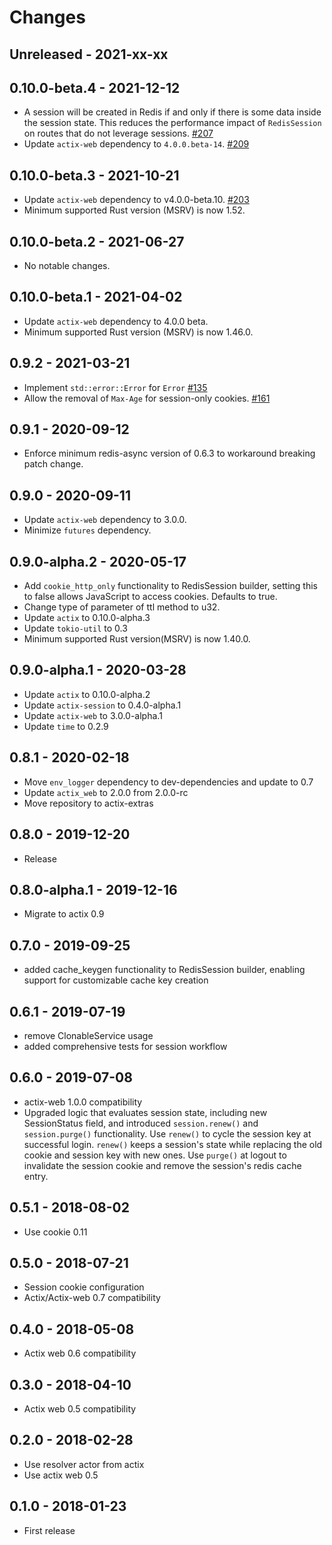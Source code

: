 # Changes

## Unreleased - 2021-xx-xx


## 0.10.0-beta.4 - 2021-12-12
* A session will be created in Redis if and only if there is some data inside the session state. This reduces the performance impact of `RedisSession` on routes that do not leverage sessions. [#207]
* Update `actix-web` dependency to `4.0.0.beta-14`. [#209]

[#207]: https://github.com/actix/actix-extras/pull/207
[#209]: https://github.com/actix/actix-extras/pull/209


## 0.10.0-beta.3 - 2021-10-21
* Update `actix-web` dependency to v4.0.0-beta.10. [#203]
* Minimum supported Rust version (MSRV) is now 1.52.

[#203]: https://github.com/actix/actix-extras/pull/203


## 0.10.0-beta.2 - 2021-06-27
* No notable changes.


## 0.10.0-beta.1 - 2021-04-02
* Update `actix-web` dependency to 4.0.0 beta.
* Minimum supported Rust version (MSRV) is now 1.46.0.


## 0.9.2 - 2021-03-21
* Implement `std::error::Error` for `Error` [#135]
* Allow the removal of `Max-Age` for session-only cookies. [#161]

[#135]: https://github.com/actix/actix-extras/pull/135
[#161]: https://github.com/actix/actix-extras/pull/161


## 0.9.1 - 2020-09-12
* Enforce minimum redis-async version of 0.6.3 to workaround breaking patch change.


## 0.9.0 - 2020-09-11
* Update `actix-web` dependency to 3.0.0.
* Minimize `futures` dependency.


## 0.9.0-alpha.2 - 2020-05-17
* Add `cookie_http_only` functionality to RedisSession builder, setting this
  to false allows JavaScript to access cookies. Defaults to true.
* Change type of parameter of ttl method to u32.
* Update `actix` to 0.10.0-alpha.3
* Update `tokio-util` to 0.3
* Minimum supported Rust version(MSRV) is now 1.40.0.


## 0.9.0-alpha.1 - 2020-03-28
* Update `actix` to 0.10.0-alpha.2
* Update `actix-session` to 0.4.0-alpha.1
* Update `actix-web` to 3.0.0-alpha.1
* Update `time` to 0.2.9


## 0.8.1 - 2020-02-18
* Move `env_logger` dependency to dev-dependencies and update to 0.7
* Update `actix_web` to 2.0.0 from 2.0.0-rc
* Move repository to actix-extras


## 0.8.0 - 2019-12-20
* Release


## 0.8.0-alpha.1 - 2019-12-16
* Migrate to actix 0.9


## 0.7.0 - 2019-09-25
* added cache_keygen functionality to RedisSession builder, enabling support for
  customizable cache key creation


## 0.6.1 - 2019-07-19
* remove ClonableService usage
* added comprehensive tests for session workflow


## 0.6.0 - 2019-07-08
* actix-web 1.0.0 compatibility
* Upgraded logic that evaluates session state, including new SessionStatus field,
  and introduced ``session.renew()`` and ``session.purge()`` functionality.
  Use ``renew()`` to cycle the session key at successful login.  ``renew()`` keeps a
  session's state while replacing the old cookie and session key with new ones.
  Use ``purge()`` at logout to invalidate the session cookie and remove the
  session's redis cache entry.


## 0.5.1 - 2018-08-02
* Use cookie 0.11


## 0.5.0 - 2018-07-21
* Session cookie configuration
* Actix/Actix-web 0.7 compatibility


## 0.4.0 - 2018-05-08
* Actix web 0.6 compatibility


## 0.3.0 - 2018-04-10
* Actix web 0.5 compatibility


## 0.2.0 - 2018-02-28
* Use resolver actor from actix
* Use actix web 0.5


## 0.1.0 - 2018-01-23
* First release
